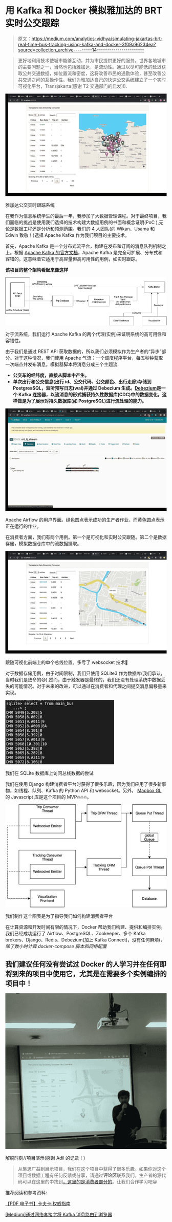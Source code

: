 # 用 Kafka 和 Docker 模拟雅加达的 BRT 实时公交跟踪

> 原文：<https://medium.com/analytics-vidhya/simulating-jakartas-brt-real-time-bus-tracking-using-kafka-and-docker-3f09a96234ea?source=collection_archive---------14----------------------->

> 更好地利用技术使城市能够互动，并为市民提供更好的服务。世界各地城市的主要问题之一，当然也包括雅加达，是流动性。通过以尽可能低的延迟获取公共交通数据，如位置流和密度，这将改善市民的通勤体验，甚至改善公共交通之间的互操作性。我们为雅加达自己的快速公交系统建立了一个实时可视化平台，Transjakarta(感谢 T2 交通部门的启发)!).

![](img/96e051fb2dc27577ed107c694f7232d1.png)

雅加达公交实时跟踪系统

在我作为信息系统学生的最后一年，我参加了大数据管理课程。对于最终项目，我们面临的挑战是使用我们选择的技术构建大数据用例的书面和概念证明(PoC ),无论是数据工程还是分析和预测范围。我们的 4 人团队(向 Wikan、Usama 和 Edwin 致敬！)选择 Apache Kafka 作为我们项目的主要技术。

首先，Apache Kafka 是一个分布式流平台，构建在发布和订阅的消息队列机制之上。根据 [Apache Kafka 的官方文档](https://kafka.apache.org/intro)，Apache Kafka 是完全可扩展、分布式和容错的。这意味着它适用于高容量但高可用性的用例，如实时跟踪。

**该项目的整个架构看起来像这样**

![](img/9d306f81f40ec4765baf724debe012a3.png)

对于流系统，我们运行 Apache Kafka 的两个代理(实例)来证明系统的高可用性和容错性。

由于我们是通过 REST API 获取数据的，所以我们必须模拟作为生产者的“异步”部分。对于这种情况，我们使用 Apache 气流；一个调度程序平台，每五秒钟获取一次端点并发布消息。模拟器脚本将消息分成三个主题流:

*   **公交车的经纬度，直接从脚本中产生。**
*   **单次出行和公交信息(出行 id、公交代码、公交颜色、出行走廊)存储到 PostgresSQL，监听预写日志(wal)并通过 Debezium 生成。**[**Debezium**](https://debezium.io/)**是一个 Kafka 连接器，以流消息的形式捕获持久性数据库(CDC)中的数据变化。这样做是为了展示对持久数据库(如 PostgreSQL)进行流处理的能力。**

![](img/a4204923f16f697e72b5d8c3a3db356c.png)

Apache Airflow 的用户界面。绿色圆点表示成功的生产者作业，而黄色圆点表示正在运行的作业。

在消费者方面，我们有两个用例。第一个是可视化和实时公交跟随。第二个是数据存储，模拟数据仓库中的流数据摄取。

![](img/047e193ce0ae1a907e1ef798efaecd56.png)

跟随可视化前端上的单个总线位置。多亏了 websocket 技术👏

对于数据存储用例，由于时间限制，我们只使用 SQLite3 作为数据库(我们承认，当时我们是致命的😅).然而，由于触发器是最终的，我们还没有处理系统中数据丢失的可能情况。对于未来的改进，可以通过在消费者和代理之间提交消息偏移量来实现。

![](img/26af9f1d861342878383bd4d5107a79d.png)

我们在 SQLite 数据库上访问总线数据的尝试

我们在使用 Django 构建消费者平台时获得了很多乐趣，因为我们应用了很多新事物，如线程、队列、Kafka 的 Python API 和 websocket。另外， [Mapbox GL](https://docs.mapbox.com/mapbox-gl-js/api/) 的 Javascript 库是这个项目的 MVP🔥🔥🔥。

![](img/02d446ce75a537c771a92425ae76526a.png)

我们制作这个图表是为了指导我们如何构建消费者平台

在计算资源和开发时间有限的情况下，Docker 帮助我们构建、提供和编排实例。我们已经成功运行了 Airflow、PostgreSQL、Zookeeper、多个 Kafka brokers、Django、Redis、Debezium(加上 Kafka Connect)，没有任何麻烦(*，除了数小时计算 docker-compose 脚本和网络配置*

## 我们建议任何没有尝试过 Docker 的人学习并在任何即将到来的项目中使用它，尤其是在需要多个实例编排的项目中！

![](img/075bff181af8804441ff415d50fef9e4.png)

解脱时刻//项目演示(感谢 Adil 的记录！)

> 从集思广益到展示项目，我们在这个项目中获得了很多乐趣。如果你对这个项目或数据工程有任何反馈或分享，请通过**评论区**联系我们。生产者的源代码可以在这里的中找到[，这里的](http://github.com/vianhazman/bus-tracking-producer)[是消费者部分的](http://github.com/wikansetiaji/KafkaFinalProject_Consumer)。让我们合作学习吧😀

推荐阅读和参考资料:

[【PDF 电子书】卡夫卡:权威指南](https://book.huihoo.com/pdf/confluent-kafka-definitive-guide-complete.pdf)

[[Medium]通过网络套接字将 Kafka 消息路由到浏览器](/@amit.dhodi/routing-kafka-messages-to-browser-over-web-socket-e4d0cf4150a9)